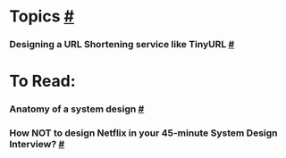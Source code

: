 # Topics [#](https://www.educative.io/courses/grokking-the-system-design-interview)

### Designing a URL Shortening service like TinyURL [#](https://www.educative.io/courses/grokking-the-system-design-interview/m2ygV4E81AR)

# To Read:

### Anatomy of a system design [#](https://hackernoon.com/anatomy-of-a-system-design-interview-4cb57d75a53f)
### How NOT to design Netflix in your 45-minute System Design Interview? [#](https://hackernoon.com/how-not-to-design-netflix-in-your-45-minute-system-design-interview-64953391a054)
